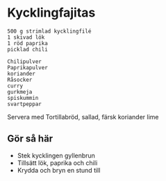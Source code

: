 # Kycklingfajitas
```
500 g strimlad kycklingfilé
1 skivad lök
1 röd paprika
picklad chili

Chilipulver
Paprikapulver
koriander
Råsocker
curry
gurkmeja
spiskummin
svartpeppar
```

Servera med Tortillabröd, sallad, färsk koriander lime

## Gör så här
* Stek kycklingen gyllenbrun
* Tillsätt lök, paprika och chili
* Krydda och bryn en stund till
